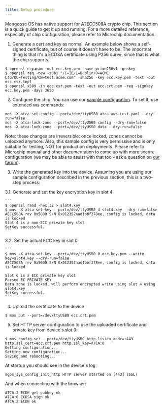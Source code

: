```yaml
---
title: Setup procedure
---
```


Mongoose OS has native support for
[ATECC508A](http://www.atmel.com/devices/ATECC508A.aspx) crypto chip.
This section is a quick guide to get it up and running.
For a more detailed reference, especially of chip configuration, please
refer to Microchip documentation.

1. Generate a cert and key as normal. An example below shows a self-signed 
  certificate, but of course it doesn't have to be. The importnat thing is
  that it's a ECDSA certificate using P256 curve, since that is what the chip
  supports.

  ```
  $ openssl ecparam -out ecc.key.pem -name prime256v1 -genkey                                                                            
  $ openssl req -new -subj "/C=IE/L=Dublin/O=ACME Ltd/OU=Testing/CN=test.acme.com" -sha256 -key ecc.key.pem -text -out ecc.csr.tmpl
  $ openssl x509 -in ecc.csr.pem -text -out ecc.crt.pem -req -signkey ecc.key.pem -days 3650
  ```

2. Configure the chip. You can use our
  [sample configuration](https://raw.githubusercontent.com/cesanta/mongoose-os/master/fw/tools/atca-test-config.yaml).
  To set it, use extended `mos` commands:

  ```
  mos -X atca-set-config --port=/dev/ttyUSB0 atca-aws-test.yaml --dry-run=false
  mos -X atca-lock-zone --port=/dev/ttyUSB0 config --dry-run=false
  mos -X atca-lock-zone --port=/dev/ttyUSB0 data --dry-run=false
  ```

  Note: these changes are irreversible: once locked, zones cannot be
  unlocked anymore. Also, this sample config is very permissive and is only
  suitable for testing, NOT for production deployments. Please refer to 
  Microchip manual and other documentation to come up with more secure
  configuration (we may be able to assist with that too - ask a question
  on [our forum](http://forum.cesanta.com)).

3. Write the generated key into the device. Assuming you are using our
  sample configuration described in the previous section,
  this is a two-step process:

  3.1. Generate and set the key encryption key in slot 4

    ```
    $ openssl rand -hex 32 > slot4.key
    $ mos -X atca-set-key --port=/dev/ttyUSB0 4 slot4.key --dry-run=false
    AECC508A rev 0x5000 S/N 0x012352aad1bbf378ee, config is locked, data is locked
    Slot 4 is a non-ECC private key slot
    SetKey successful.
    ```

  3.2. Set the actual ECC key in slot 0

    ```
    $ mos -X atca-set-key --port=/dev/ttyUSB0 0 ecc.key.pem --write-key=slot4.key --dry-run=false
    AECC508A rev 0x5000 S/N 0x012352aad1bbf378ee, config is locked, data is locked

    Slot 0 is a ECC private key slot
    Parsed EC PRIVATE KEY
    Data zone is locked, will perform encrypted write using slot 4 using slot4.key
    SetKey successful.
    ```

4. Upload the certificate to the device

  ```
  $ mos put --port=/dev/ttyUSB0 ecc.crt.pem
  ```

5. Set HTTP server configuration to use the uploaded certificate and private
   key from device's slot 0:

  ```
  $ mos config-set --port=/dev/ttyUSB0 http.listen_addr=:443 http.ssl_cert=ecc.crt.pem http.ssl_key=ATCA:0
  Getting configuration...
  Setting new configuration...
  Saving and rebooting...
  ```

  At startup you should see in the device's log:

  ```
  mgos_sys_config_init_http HTTP server started on [443] (SSL)
  ```

  And when connecting with the browser:

  ```
  ATCA:2 ECDH get pubkey ok
  ATCA:0 ECDSA sign ok
  ATCA:2 ECDH ok
  ```
